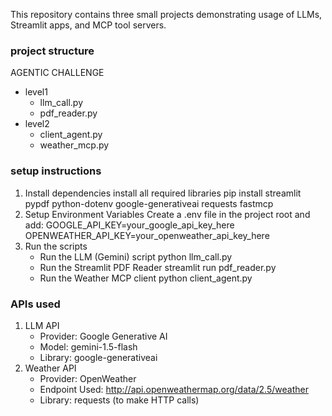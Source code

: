 This repository contains three small projects demonstrating usage of LLMs, Streamlit apps, and MCP tool servers.
### project structure
AGENTIC CHALLENGE 
- level1
    - llm_call.py
    - pdf_reader.py
- level2
    - client_agent.py
    - weather_mcp.py

### setup instructions
1. Install dependencies 
    install all required libraries 
    pip install streamlit pypdf python-dotenv google-generativeai requests fastmcp
2. Setup Environment Variables
    Create a .env file in the project root and add:
    GOOGLE_API_KEY=your_google_api_key_here
    OPENWEATHER_API_KEY=your_openweather_api_key_here
3. Run the scripts
    - Run the LLM (Gemini) script
        python llm_call.py
    - Run the Streamlit PDF Reader
        streamlit run pdf_reader.py
    - Run the Weather MCP client
        python client_agent.py
    
### APIs used
1. LLM API
	-	Provider: Google Generative AI
	-	Model: gemini-1.5-flash
	-	Library: google-generativeai
2. Weather API
	-	Provider: OpenWeather
	-	Endpoint Used: http://api.openweathermap.org/data/2.5/weather
	-	Library: requests (to make HTTP calls)



